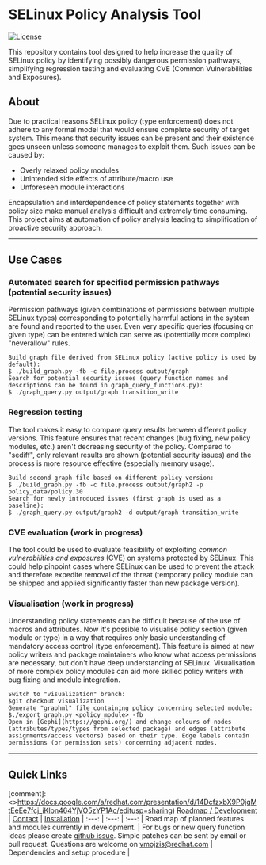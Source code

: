# SELinux Policy Analysis Tool

[![License](https://img.shields.io/github/license/dkopecek/usbguard.svg)](https://github.com/vmojzis/sepolicy_analysis/blob/master/COPYING.txt)

This repository contains tool designed to help increase the quality of SELinux policy by identifying possibly dangerous permission pathways, simplifying regression testing and evaluating CVE (Common Vulnerabilities and Exposures).

## About
Due to practical reasons SELinux policy (type enforcement) does not adhere to any formal model that would ensure complete security of target system. This means that security issues can be present and their existence goes unseen unless someone manages to exploit them. Such issues can be caused by:
* Overly relaxed policy modules
* Unintended side effects of attribute/macro use
* Unforeseen module interactions

Encapsulation and interdependence of policy statements together with policy size make manual analysis difficult and extremely time consuming. This project aims at automation of policy analysis leading to simplification of proactive security approach.

***

## Use Cases
### Automated search for specified permission pathways (potential security issues)

Permission pathways (given combinations of permissions between multiple SELinux types) corresponding to potentially harmful actions in the system are found and reported to the user. Even very specific queries (focusing on given type) can be entered which can serve as (potentially more complex) "neverallow" rules.


    Build graph file derived from SELinux policy (active policy is used by default):
    $ ./build_graph.py -fb -c file,process output/graph
    Search for potential security issues (query function names and descriptions can be found in graph_query_functions.py):
    $ ./graph_query.py output/graph transition_write

### Regression testing
The tool makes it easy to compare query results between different policy versions. This feature ensures that recent changes (bug fixing, new policy modules, etc.) aren't decreasing security of the policy. Compared to "sediff", only relevant results are shown (potential security issues) and the process is more resource effective (especially memory usage).

    Build second graph file based on different policy version:
    $ ./build_graph.py -fb -c file,process output/graph2 -p policy_data/policy.30
    Search for newly introduced issues (first graph is used as a baseline):
    $ ./graph_query.py output/graph2 -d output/graph transition_write

### CVE evaluation (work in progress)
The tool could be used to evaluate feasibility of exploiting *common vulnerabilities and exposures* (CVE) on systems protected by SELinux. This could help pinpoint cases where SELinux can be used to prevent the attack and therefore expedite removal of the threat (temporary policy module can be shipped and applied significantly faster than new package version).

### Visualisation (work in progress)
Understanding policy statements can be difficult because of the use of macros and attributes. Now it's possible to visualise policy section (given module or type) in a way that requires only basic understanding of mandatory access control (type enforcement). This feature is aimed at new policy writers and package maintainers who know what access permissions are necessary, but don't have deep understanding of SELinux. Visualisation of more complex policy modules can aid more skilled policy writers with bug fixing and module integration. 

    Switch to "visualization" branch:
    $git checkout visualization
    Generate "graphml" file containing policy concerning selected module:
    $./export_graph.py <policy_module> -fb
    Open in [Gephi](https://gephi.org/) and change colours of nodes (attributes/types/types from selected package) and edges (attribute assignments/access vectors) based on their type. Edge labels contain permissions (or permission sets) concerning adjacent nodes.

***

## Quick Links
[comment]: <>https://docs.google.com/a/redhat.com/presentation/d/14DcfzxbX9P0jqMtEeEe7fcj_iKlbn464YjVO5zYP1Ac/editusp=sharing) 
 [Roadmap / Development](https://github.com/vmojzis/sepolicy_analysis/wiki/Roadmap) | [Contact](mailto:vmojzis@redhat.com) | [Installation](https://github.com/vmojzis/sepolicy_analysis/wiki/Installation) |
 :---: | :---: | :---: |
Road map of planned features and modules currently in development. | For bugs or new query function ideas please create [github issue](https://github.com/vmojzis/sepolicy_analysis/issues). Simple patches can be sent by email or pull request. Questions are welcome on [vmojzis@redhat.com](mailto:vmojzis@redhat.com) | Dependencies and setup procedure | 
